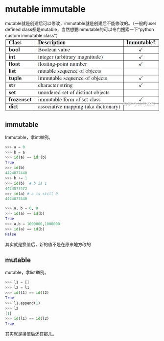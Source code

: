 # mutable immutable

mutable就是创建后可以修改，immutable就是创建后不能修改的。（一般的user defined class都是mutable，当然想要immutable的可以专门搜索一下“python custom immutable class”）
![](_attachments/old/2022-11-29-15-58-17.png)

## immutable
Immutable，拿int举例。
```py
>>> a = 0
>>> b = a
>>> id(a) == id (b)
True
>>> id(b)
4424877440
>>> b += 1
>>> id(b)  # b is 1
4424877472
>>> id(a) # a is still 0
4424877440
```

```python
>>> a, b = 0, 0
>>> id(a) == id(b)
True
>>> a,b = 1000000,1000000
>>> id(a) == id(b)
False
```

其实就是换值后，新的值不是在原来地方改的

## mutable
mutable，拿list举例。
```py
>>> l1 = []
>>> l2 = l1
>>> id(l1) == id(l2)
True
>>> l1.append(1)
>>> l2
[1]
>>> id(l1) == id(l2)
True
```
其实就是换值后还在那儿。



